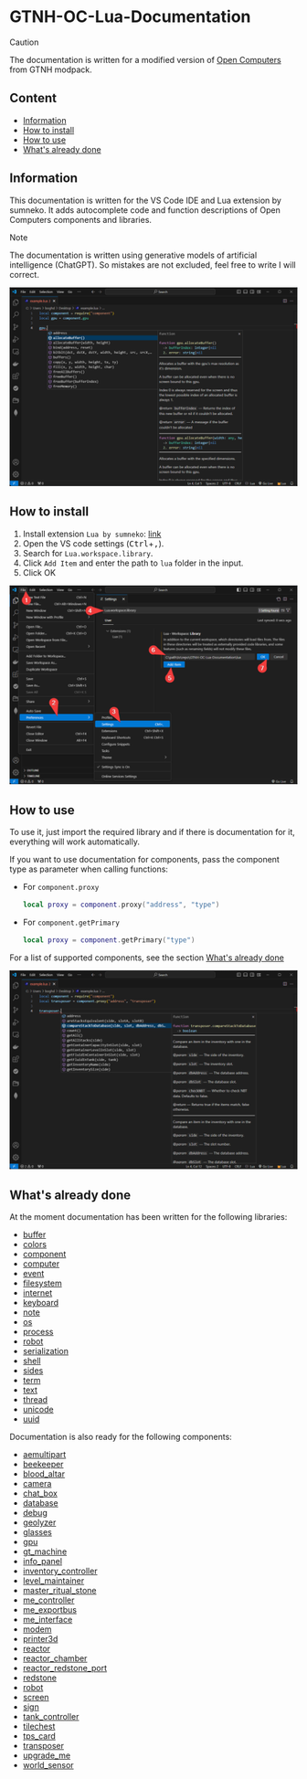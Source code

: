 # GTNH-OC-Lua-Documentation

> [!CAUTION]
> The documentation is written for a modified version of [Open Computers](https://github.com/GTNewHorizons/OpenComputers) from GTNH modpack.


## Content
- [Information](#information)
- [How to install](#how-to-install)
- [How to use](#how-to-use)
- [What's already done](#what-already-done)

<a id="information"></a>

## Information

This documentation is written for the VS Code IDE and Lua extension by sumneko. 
It adds autocomplete code and function descriptions of Open Computers components and libraries. 

> [!NOTE]  
> The documentation is written using generative models of artificial intelligence (ChatGPT). So mistakes are not excluded, feel free to write I will correct.

![An example of the autocomplete documentation in action in vs code.](docs/example-use.png)

<a id="how-to-install"></a>

## How to install

1. Install extension `Lua by sumneko`: [link](https://marketplace.visualstudio.com/items?itemName=sumneko.lua)
2. Open the VS code settings (<kbd>Ctrl</kbd>+<kbd>,</kbd>).
3. Search for `Lua.workspace.library`.
4. Click `Add Item` and enter the path to `lua` folder in the input.
5. Click OK

![Add the path to the the docs in the Lua.workspace.library setting.](docs/how-to-install.png)

<a id="how-to-use"></a>

## How to use

To use it, just import the required library and if there is documentation for it, everything will work automatically.

If you want to use documentation for components, pass the component type as parameter when calling functions:

- For `component.proxy`
  ```lua
  local proxy = component.proxy("address", "type")
  ```

- For `component.getPrimary`
  ```lua
  local proxy = component.getPrimary("type")
  ```

For a list of supported components, see the section [What's already done](#what-already-done-components)

![An example of autocomplete documentation from component.](docs/example-component.png)

<a id="what-already-done"></a>

## What's already done

At the moment documentation has been written for the following libraries:

- [buffer](https://github.com/Navatusein/GTNH-OC-Lua-Documentation/blob/main/lua/libs/buffer.lua)
- [colors](https://github.com/Navatusein/GTNH-OC-Lua-Documentation/blob/main/lua/libs/colors.lua)
- [component](https://github.com/Navatusein/GTNH-OC-Lua-Documentation/blob/main/lua/libs/component.lua)
- [computer](https://github.com/Navatusein/GTNH-OC-Lua-Documentation/blob/main/lua/libs/computer.lua)
- [event](https://github.com/Navatusein/GTNH-OC-Lua-Documentation/blob/main/lua/libs/event.lua)
- [filesystem](https://github.com/Navatusein/GTNH-OC-Lua-Documentation/blob/main/lua/libs/filesystem.lua)
- [internet](https://github.com/Navatusein/GTNH-OC-Lua-Documentation/blob/main/lua/libs/internet.lua)
- [keyboard](https://github.com/Navatusein/GTNH-OC-Lua-Documentation/blob/main/lua/libs/keyboard.lua)
- [note](https://github.com/Navatusein/GTNH-OC-Lua-Documentation/blob/main/lua/libs/note.lua)
- [os](https://github.com/Navatusein/GTNH-OC-Lua-Documentation/blob/main/lua/libs/os.lua)
- [process](https://github.com/Navatusein/GTNH-OC-Lua-Documentation/blob/main/lua/libs/process.lua)
- [robot](https://github.com/Navatusein/GTNH-OC-Lua-Documentation/blob/main/lua/libs/robot.lua)
- [serialization](https://github.com/Navatusein/GTNH-OC-Lua-Documentation/blob/main/lua/libs/serialization.lua)
- [shell](https://github.com/Navatusein/GTNH-OC-Lua-Documentation/blob/main/lua/libs/shell.lua)
- [sides](https://github.com/Navatusein/GTNH-OC-Lua-Documentation/blob/main/lua/libs/sides.lua)
- [term](https://github.com/Navatusein/GTNH-OC-Lua-Documentation/blob/main/lua/libs/term.lua)
- [text](https://github.com/Navatusein/GTNH-OC-Lua-Documentation/blob/main/lua/libs/text.lua)
- [thread](https://github.com/Navatusein/GTNH-OC-Lua-Documentation/blob/main/lua/libs/thread.lua)
- [unicode](https://github.com/Navatusein/GTNH-OC-Lua-Documentation/blob/main/lua/libs/unicode.lua)
- [uuid](https://github.com/Navatusein/GTNH-OC-Lua-Documentation/blob/main/lua/libs/uuid.lua)

<a id="what-already-done-components"></a>

Documentation is also ready for the following components:

- [aemultipart](https://github.com/Navatusein/GTNH-OC-Lua-Documentation/blob/main/lua/components/ae-multipart.lua)
- [beekeeper](https://github.com/Navatusein/GTNH-OC-Lua-Documentation/blob/main/lua/components/beekeeper.lua)
- [blood_altar](https://github.com/Navatusein/GTNH-OC-Lua-Documentation/blob/main/lua/components/blood-altar.lua)
- [camera](https://github.com/Navatusein/GTNH-OC-Lua-Documentation/blob/main/lua/components/camera.lua)
- [chat_box](https://github.com/Navatusein/GTNH-OC-Lua-Documentation/blob/main/lua/components/chat-box.lua)
- [database](https://github.com/Navatusein/GTNH-OC-Lua-Documentation/blob/main/lua/components/database.lua)
- [debug](https://github.com/Navatusein/GTNH-OC-Lua-Documentation/blob/main/lua/components/debug.lua)
- [geolyzer](https://github.com/Navatusein/GTNH-OC-Lua-Documentation/blob/main/lua/components/geolyzer.lua)
- [glasses](https://github.com/Navatusein/GTNH-OC-Lua-Documentation/blob/main/lua/components/glasses.lua)
- [gpu](https://github.com/Navatusein/GTNH-OC-Lua-Documentation/blob/main/lua/components/gpu.lua)
- [gt_machine](https://github.com/Navatusein/GTNH-OC-Lua-Documentation/blob/main/lua/components/gt-machine.lua)
- [info_panel](https://github.com/Navatusein/GTNH-OC-Lua-Documentation/blob/main/lua/components/info-panel.lua)
- [inventory_controller](https://github.com/Navatusein/GTNH-OC-Lua-Documentation/blob/main/lua/components/inventory-controller.lua)
- [level_maintainer](https://github.com/Navatusein/GTNH-OC-Lua-Documentation/blob/main/lua/components/level-maintainer.lua)
- [master_ritual_stone](https://github.com/Navatusein/GTNH-OC-Lua-Documentation/blob/main/lua/components/master-ritual-stone.lua)
- [me_controller](https://github.com/Navatusein/GTNH-OC-Lua-Documentation/blob/main/lua/components/me-controller.lua)
- [me_exportbus](https://github.com/Navatusein/GTNH-OC-Lua-Documentation/blob/main/lua/components/me-exportbus.lua)
- [me_interface](https://github.com/Navatusein/GTNH-OC-Lua-Documentation/blob/main/lua/components/me-interface.lua)
- [modem](https://github.com/Navatusein/GTNH-OC-Lua-Documentation/blob/main/lua/components/modem.lua)
- [printer3d](https://github.com/Navatusein/GTNH-OC-Lua-Documentation/blob/main/lua/components/printer3d.lua)
- [reactor](https://github.com/Navatusein/GTNH-OC-Lua-Documentation/blob/main/lua/components/reactor.lua)
- [reactor_chamber](https://github.com/Navatusein/GTNH-OC-Lua-Documentation/blob/main/lua/components/reactor-chamber.lua)
- [reactor_redstone_port](https://github.com/Navatusein/GTNH-OC-Lua-Documentation/blob/main/lua/components/reactor-redstone-port.lua)
- [redstone](https://github.com/Navatusein/GTNH-OC-Lua-Documentation/blob/main/lua/components/redstone.lua)
- [robot](https://github.com/Navatusein/GTNH-OC-Lua-Documentation/blob/main/lua/components/robot.lua)
- [screen](https://github.com/Navatusein/GTNH-OC-Lua-Documentation/blob/main/lua/components/screen.lua)
- [sign](https://github.com/Navatusein/GTNH-OC-Lua-Documentation/blob/main/lua/components/sign.lua)
- [tank_controller](https://github.com/Navatusein/GTNH-OC-Lua-Documentation/blob/main/lua/components/tank-controller.lua)
- [tilechest](https://github.com/Navatusein/GTNH-OC-Lua-Documentation/blob/main/lua/components/tilechest.lua)
- [tps_card](https://github.com/Navatusein/GTNH-OC-Lua-Documentation/blob/main/lua/components/tps-card.lua)
- [transposer](https://github.com/Navatusein/GTNH-OC-Lua-Documentation/blob/main/lua/components/transposer.lua)
- [upgrade_me](https://github.com/Navatusein/GTNH-OC-Lua-Documentation/blob/main/lua/components/upgrade-me.lua)
- [world_sensor](https://github.com/Navatusein/GTNH-OC-Lua-Documentation/blob/main/lua/components/world-sensor.lua)
